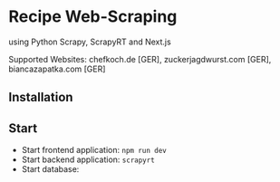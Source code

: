 # Recipe Web-Scraping
using Python Scrapy, ScrapyRT and Next.js

Supported Websites: chefkoch.de [GER], zuckerjagdwurst.com [GER], biancazapatka.com [GER]

## Installation

## Start
- Start frontend application: ```npm run dev```
- Start backend application: ```scrapyrt```
- Start database: 
